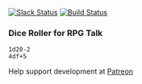 [![Slack Status](https://slack.rpg-talk.com/badge.svg)](https://rpg-talk.com)
[![Build Status](https://travis-ci.org/rossimo/dice.svg?branch=master)](https://travis-ci.org/rossimo/dice)

### Dice Roller for RPG Talk

```
1d20-2
4df+5
```

Help support development at [Patreon](https://www.patreon.com/rpg_talk)
